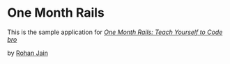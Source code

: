 # One Month Rails

This is the sample application for
[*One Month Rails: Teach Yourself to Code bro*](http://onemonthrails.com)

by [Rohan Jain](http://rohanzsta.com)